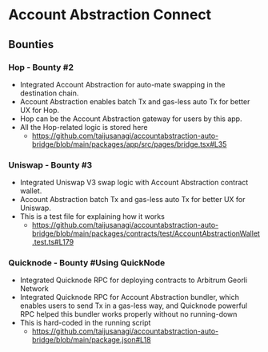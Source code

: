 # Account Abstraction Connect

## Bounties

### Hop - Bounty #2

- Integrated Account Abstraction for auto-mate swapping in the destination chain.
- Account Abstraction enables batch Tx and gas-less auto Tx for better UX for Hop.
- Hop can be the Account Abstraction gateway for users by this app.
- All the Hop-related logic is stored here
  - https://github.com/taijusanagi/accountabstraction-auto-bridge/blob/main/packages/app/src/pages/bridge.tsx#L35

### Uniswap - Bounty #3

- Integrated Uniswap V3 swap logic with Account Abstraction contract wallet.
- Account Abstraction batch Tx and gas-less auto Tx for better UX for Uniswap.
- This is a test file for explaining how it works
  - https://github.com/taijusanagi/accountabstraction-auto-bridge/blob/main/packages/contracts/test/AccountAbstractionWallet.test.ts#L179

### Quicknode - Bounty #Using QuickNode

- Integrated Quicknode RPC for deploying contracts to Arbitrum Georli Network
- Integrated Quicknode RPC for Account Abstraction bundler, which enables users to send Tx in a gas-less way, and Quicknode powerful RPC helped this bundler works properly without no running-down
- This is hard-coded in the running script
  - https://github.com/taijusanagi/accountabstraction-auto-bridge/blob/main/package.json#L18
